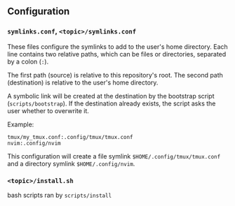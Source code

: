 <!-- ## Prerequisites -->
<!---->
<!-- Tested on Ubuntu 22.04 -->
<!---->
<!-- ### zsh as the default shell -->
<!---->
<!-- 1. Install -->
<!---->
<!-- Check if installed: `zsh --version` (expect 5.0.8 or more recent) -->
<!---->
<!-- ```bash -->
<!-- sudo apt install zsh -->
<!-- ``` -->
<!---->
<!-- 2. Set as default shell -->
<!---->
<!-- Check if it is already the default shell: `echo $SHELL` -->
<!---->
<!-- ```bash -->
<!-- chsh -s $(which zsh) -->
<!-- ``` -->
<!---->
<!-- Restart the terminal. -->
<!---->
<!-- ### oh-my-zsh to manage zsh plugins and themes -->
<!---->
<!-- ```bash -->
<!-- sh -c "$(curl -fsSL https://raw.githubusercontent.com/ohmyzsh/ohmyzsh/master/tools/install.sh)" -->
<!-- ``` -->
<!---->
<!-- ### powerlevel10k theme for zsh -->
<!---->
<!-- 1. install the [recommended](https://github.com/romkatv/powerlevel10k#meslo-nerd-font-patched-for-powerlevel10k) nerd font -->
<!---->
<!-- ```bash -->
<!-- mkdir -p ~/.local/share/fonts/truetype -->
<!-- wget https://github.com/romkatv/powerlevel10k-media/raw/master/MesloLGS%20NF%20Regular.ttf && mv MesloLGS\ NF\ Regular.ttf ~/.local/share/fonts/truetype/  -->
<!-- wget https://github.com/romkatv/powerlevel10k-media/raw/master/MesloLGS%20NF%20Bold.ttf && mv MesloLGS\ NF\ Bold.ttf ~/.local/share/fonts/truetype/  -->
<!-- wget https://github.com/romkatv/powerlevel10k-media/raw/master/MesloLGS%20NF%20Italic.ttf && mv MesloLGS\ NF\ Italic.ttf ~/.local/share/fonts/truetype/  -->
<!-- wget https://github.com/romkatv/powerlevel10k-media/raw/master/MesloLGS%20NF%20Bold%20Italic.ttf && mv MesloLGS\ NF\ Bold\ Italic.ttf ~/.local/share/fonts/truetype/  -->
<!-- ``` -->
<!---->
<!-- Restart the terminal (?) and set the font as the terminals default font. For Ubuntu's terminal, Preferences > Profiles > {current profile} > Text > Custom Font. -->
<!---->
<!-- 2. manage the p10k theme with oh-my-zsh -->
<!---->
<!-- ```bash -->
<!-- git clone --depth=1 https://github.com/romkatv/powerlevel10k.git ${ZSH_CUSTOM:-$HOME/.oh-my-zsh/custom}/themes/powerlevel10k -->
<!-- ``` -->
<!---->
<!-- Add to `.zshrc` : `ZSH_THEME="powerlevel10k/powerlevel10k"` -->
<!---->
<!-- ### tmux -->
<!---->
<!-- ```bash -->
<!-- sudo apt install tmux -->
<!-- ``` -->
<!---->
<!-- ### nvim -->
<!---->
<!-- Check version `nvim --version` (expect 0.9.1+) -->
<!---->
<!-- ```bash -->
<!-- sudo snap install nvim --classic -->
<!-- ``` -->

## Configuration

### `symlinks.conf`, `<topic>/symlinks.conf`

These files configure the symlinks to add to the user's home directory. Each line
contains two relative paths, which can be files or directories, separated by
a colon (`:`).

The first path (source) is relative to this repository's root. The second path
(destination) is relative to the user's home directory. 

A symbolic link will be created at the destination by the bootstrap script (`scripts/bootstrap`). If
the destination already exists, the script asks the user whether to overwrite
it.

Example:
```
tmux/my_tmux.conf:.config/tmux/tmux.conf
nvim:.config/nvim
```

This configuration will create a file symlink `$HOME/.config/tmux/tmux.conf` and a directory symlink `$HOME/.config/nvim`.

### `<topic>/install.sh`

bash scripts ran by `scripts/install`

